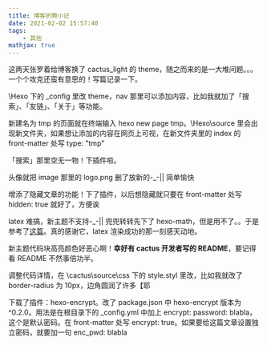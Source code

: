 ```yaml
---
title: 博客折腾小记
date: 2021-02-02 15:57:40
tags: 
    - 其他
mathjax: true
---
```


这两天张罗着给博客换了 cactus_light 的 theme，随之而来的是一大堆问题。。。一个个攻克还蛮有意思的！写篇记录一下。

\Hexo 下的 _config 里改 theme，nav 那里可以添加内容，比如我就加了「搜索」、「友链」、「关于」等功能。

新建名为 tmp 的页面就在终端输入 hexo new page tmp。\Hexo\source 里会出现新文件夹，如果想让添加的内容在网页上可视，在新文件夹里的 index 的 front-matter 处写 type: "tmp"

「搜索」那里空无一物！下插件啦。

头像就把 image 那里的 logo.png 删了放新的-_-|| 简单愉快

增添了隐藏文章的功能！下了插件，以后想隐藏就只要在 front-matter 处写 hidden: true 就好了，方便诶

latex 难搞，新主题不支持-_-|| 兜兜转转先下了 hexo-math，但是用不了。。于是参考了[这篇](https:\\blog.csdn.net\u014630987\article\details\78670258)。真的感谢它，latex 渲染成功的那一刻感天动地。

新主题代码块高亮颜色好恶心啊！**幸好有 cactus 开发者写的 README**，要记得看 README 不然事倍功半。

调整代码详情，在 \cactus\source\css 下的 style.styl 里改，比如我就改了 border-radius 为 10px，边角圆润了许多【耶

下载了插件：hexo-encrypt。改了 package.json 中 hexo-encrypt 版本为 ^0.2.0。用法是在根目录下的 _config.yml 中加上 encrypt: password: blabla，这个是默认密码。在 front-matter 处写 encrypt: true。如果要给这篇文章设置独立密码，就要加一句 enc_pwd: blabla